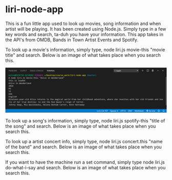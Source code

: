 # liri-node-app
This is a fun little app used to look up movies, song information and when artist will be playing.
It has been created using Node.js. Simply type in a few key words and search, ta-duh you have your information.
This app takes in the API's from OMDB, Bands in Town Artist Events and Spotify.

To look up a movie's information, simply type, node liri.js movie-this "movie title" and search. Below is an image of what takes place when you search this.

![Movie-this image](/Images/movie-this.png)

To look up a song's information, simply type, node liri.js spotify-this "title of the song" and search. Below is an image of what takes place when you search this.

To look up a artist concert info, simply type, node liri.js concert.this "name of the band" and search. Below is an image of what takes place when you search this.

If you want to have the machine run a set command, simply type node liri.js do-what-i-say and search.
Below is an image of what takes place when you search this.